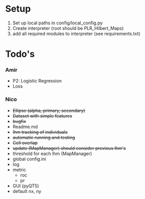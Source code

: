 # Setup
1. Set up local paths in config/local_config.py
2. Create interpreter (root should be PLR_Hilbert_Maps)
3. add all required modules to interpreter (see requirements.txt)


# Todo's
### Amir
- P2: Logistic Regression
- Loss
### Nico
- ~~Ellipse (alpha, primary, secondary)~~
- ~~Dataset with simple features~~
- ~~bugfix~~
- Readme.md
- ~~lhm tracking of individuals~~
- ~~automatic running and testing~~
- ~~Cell overlap~~
- ~~update (MapManager) should consider previous lhm's~~
- threshold for each lhm (MapManager)
- global config.ini
- log
- metric
  - roc
  - pr
- GUI (pyQT5)
- default nx, ny